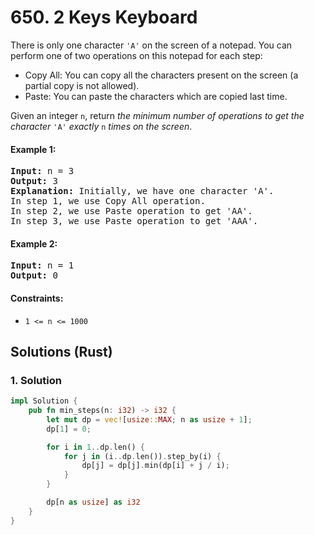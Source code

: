 # 650. 2 Keys Keyboard
There is only one character `'A'` on the screen of a notepad. You can perform one of two operations on this notepad for each step:

* Copy All: You can copy all the characters present on the screen (a partial copy is not allowed).
* Paste: You can paste the characters which are copied last time.

Given an integer `n`, return *the minimum number of operations to get the character* `'A'` *exactly* `n` *times on the screen*.

#### Example 1:
<pre>
<strong>Input:</strong> n = 3
<strong>Output:</strong> 3
<strong>Explanation:</strong> Initially, we have one character 'A'.
In step 1, we use Copy All operation.
In step 2, we use Paste operation to get 'AA'.
In step 3, we use Paste operation to get 'AAA'.
</pre>

#### Example 2:
<pre>
<strong>Input:</strong> n = 1
<strong>Output:</strong> 0
</pre>

#### Constraints:
* `1 <= n <= 1000`

## Solutions (Rust)

### 1. Solution
```Rust
impl Solution {
    pub fn min_steps(n: i32) -> i32 {
        let mut dp = vec![usize::MAX; n as usize + 1];
        dp[1] = 0;

        for i in 1..dp.len() {
            for j in (i..dp.len()).step_by(i) {
                dp[j] = dp[j].min(dp[i] + j / i);
            }
        }

        dp[n as usize] as i32
    }
}
```
